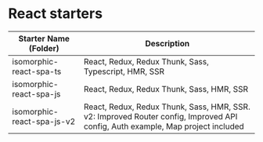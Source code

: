 # React starters

| Starter Name (Folder)                  | Description                                             |
| -------------------------------------- | ------------------------------------------------------- |
| isomorphic-react-spa-ts                | React, Redux, Redux Thunk, Sass, Typescript, HMR, SSR   |
| isomorphic-react-spa-js                | React, Redux, Redux Thunk, Sass, HMR, SSR               |
| isomorphic-react-spa-js-v2             | React, Redux, Redux Thunk, Sass, HMR, SSR. v2: Improved Router config, Improved API config, Auth example, Map project included |